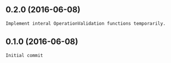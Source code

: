 ## 0.2.0 (2016-06-08)
    Implement interal OperationValidation functions temporarily.

## 0.1.0 (2016-06-08)
    Initial commit
